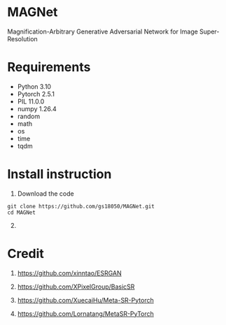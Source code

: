 # MAGNet
Magnification-Arbitrary Generative Adversarial Network for Image Super-Resolution


# Requirements

* Python 3.10
* Pytorch 2.5.1
* PIL 11.0.0
* numpy 1.26.4
* random
* math
* os
* time
* tqdm


# Install instruction

1. Download the code

```
git clone https://github.com/gs18050/MAGNet.git
cd MAGNet
```

2. 


# Credit

1. https://github.com/xinntao/ESRGAN

2. https://github.com/XPixelGroup/BasicSR

3. https://github.com/XuecaiHu/Meta-SR-Pytorch

4. https://github.com/Lornatang/MetaSR-PyTorch
